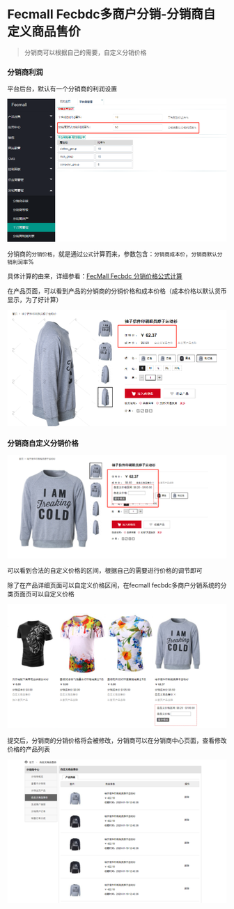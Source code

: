 Fecmall Fecbdc多商户分销-分销商自定义商品售价
========================

> 分销商可以根据自己的需要，自定义分销价格


### 分销商利润

平台后台，默认有一个分销商的利润设置


![](images/fecbdc-52.png)

分销商的`分销价格`，就是通过`公式`计算而来，参数包含：`分销商成本价`，`分销商默认分销利润率`%

具体计算的由来，详细参看：[FecMall Fecbdc 分销价格公式计算](fecmall-fecbdc-price-compute.md)




在产品页面，可以看到产品的分销商的分销价格和成本价格（成本价格以默认货币显示，为了好计算）

![](images/fecbdc-533.png)


### 分销商自定义分销价格



![](images/fecbdc-54.png)


可以看到合法的自定义价格的区间，根据自己的需要进行价格的调节即可

除了在产品详细页面可以自定义价格区间，在fecmall fecbdc多商户分销系统的分类页面页可以自定义价格



![](images/fecbdc-56.png)



提交后，分销商的分销价格将会被修改，分销商可以在分销商中心页面，查看修改价格的产品列表


![](images/fecbdc-57.png)



















